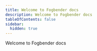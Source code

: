 ```yaml
---
title: Welcome to Fogbender docs
description: Welcome to Fogbender docs
tableOfContents: false
sidebar:
  hidden: true
---
```


Welcome to Fogbender docs
